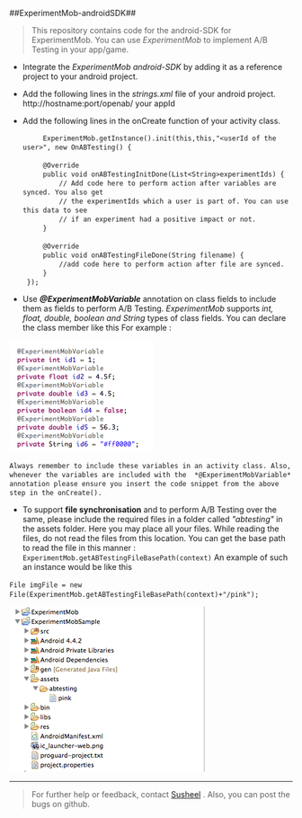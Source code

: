 ##ExperimentMob-androidSDK##
> This repository contains code for the android-SDK for ExperimentMob. You can use *ExperimentMob* to implement A/B Testing in your app/game. 
 * Integrate the *ExperimentMob android-SDK* by adding it as a reference project to your android project. 
 
 * Add the following lines in the *strings.xml* file of your android project.
		 <string name="experimentmob_basepath">http://hostname:port/openab/</string>
		 <string name="experimentmob_appid">your appId</string>
 * Add the following lines in the onCreate function of your activity class. 

			ExperimentMob.getInstance().init(this,this,"<userId of the user>", new OnABTesting() {
			
			@Override
			public void onABTestingInitDone(List<String>experimentIds) {
				// Add code here to perform action after variables are synced. You also get
				// the experimentIds which a user is part of. You can use this data to see  
				// if an experiment had a positive impact or not.
			}

			@Override
			public void onABTestingFileDone(String filename) {
				//add code here to perform action after file are synced.
			}
		});
 *  Use ***@ExperimentMobVariable*** annotation on class fields to include them as fields to perform A/B Testing.  *ExperimentMob* supports *int, float, double, boolean and String* types of class fields. You can declare the class member like this For example :
 
  ![Example](https://raw.githubusercontent.com/callmesusheel/ExperimentMob/master/screenshots/variables_dec.png)
	
    Always remember to include these variables in an activity class. Also, whenever the variables are included with the  *@ExperimentMobVariable* annotation please ensure you insert the code snippet from the above step in the onCreate().
 *  To support **file synchronisation** and to perform A/B Testing over the same, please include the required files in a folder called *"abtesting"*  in the assets folder. Here you may place all your files. While reading the files, do not read the files from this location. You can get the base path to read the file in this manner : 
`ExperimentMob.getABTestingFileBasePath(context)` 
An example of such an instance would be like this

 `File imgFile = new File(ExperimentMob.getABTestingFileBasePath(context)+"/pink");`
 
 ![Example](https://raw.githubusercontent.com/callmesusheel/ExperimentMob/master/screenshots/eclipse-assets.png)
 
----------
> For further help or feedback, contact [Susheel](mailto:susheel.s2k@gmail.com) . Also, you can post the bugs on github. 

